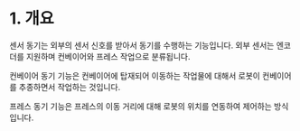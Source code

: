 ﻿# 1. 개요

센서 동기는 외부의 센서 신호를 받아서 동기를 수행하는 기능입니다. 외부 센서는 엔코더를 지원하며 컨베이어와 프레스 작업으로 분류됩니다.

컨베이어 동기 기능은 컨베이어에 탑재되어 이동하는 작업물에 대해서 로봇이 컨베이어를 추종하면서 작업하는 것입니다.

프레스 동기 기능은 프레스의 이동 거리에 대해 로봇의 위치를 연동하여 제어하는 방식입니다.
